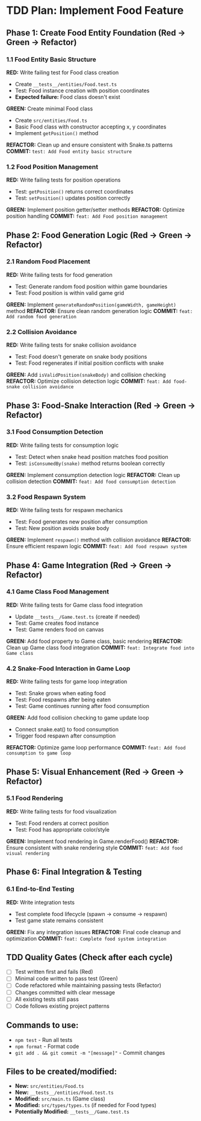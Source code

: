 # TDD Plan: Implement Food Feature

## Phase 1: Create Food Entity Foundation (Red → Green → Refactor)

### 1.1 Food Entity Basic Structure

**RED:** Write failing test for Food class creation

- Create `__tests__/entities/Food.test.ts`
- Test: Food instance creation with position coordinates
- **Expected failure:** Food class doesn't exist

**GREEN:** Create minimal Food class

- Create `src/entities/Food.ts`
- Basic Food class with constructor accepting x, y coordinates
- Implement `getPosition()` method

**REFACTOR:** Clean up and ensure consistent with Snake.ts patterns
**COMMIT:** `test: Add Food entity basic structure`

### 1.2 Food Position Management

**RED:** Write failing tests for position operations

- Test: `getPosition()` returns correct coordinates
- Test: `setPosition()` updates position correctly

**GREEN:** Implement position getter/setter methods
**REFACTOR:** Optimize position handling
**COMMIT:** `feat: Add Food position management`

## Phase 2: Food Generation Logic (Red → Green → Refactor)

### 2.1 Random Food Placement

**RED:** Write failing tests for food generation

- Test: Generate random food position within game boundaries
- Test: Food position is within valid game grid

**GREEN:** Implement `generateRandomPosition(gameWidth, gameHeight)` method
**REFACTOR:** Ensure clean random generation logic
**COMMIT:** `feat: Add random food generation`

### 2.2 Collision Avoidance

**RED:** Write failing tests for snake collision avoidance

- Test: Food doesn't generate on snake body positions
- Test: Food regenerates if initial position conflicts with snake

**GREEN:** Add `isValidPosition(snakeBody)` and collision checking
**REFACTOR:** Optimize collision detection logic
**COMMIT:** `feat: Add food-snake collision avoidance`

## Phase 3: Food-Snake Interaction (Red → Green → Refactor)

### 3.1 Food Consumption Detection

**RED:** Write failing tests for consumption logic

- Test: Detect when snake head position matches food position
- Test: `isConsumedBy(snake)` method returns boolean correctly

**GREEN:** Implement consumption detection logic
**REFACTOR:** Clean up collision detection
**COMMIT:** `feat: Add food consumption detection`

### 3.2 Food Respawn System

**RED:** Write failing tests for respawn mechanics

- Test: Food generates new position after consumption
- Test: New position avoids snake body

**GREEN:** Implement `respawn()` method with collision avoidance
**REFACTOR:** Ensure efficient respawn logic
**COMMIT:** `feat: Add food respawn system`

## Phase 4: Game Integration (Red → Green → Refactor)

### 4.1 Game Class Food Management

**RED:** Write failing tests for Game class food integration

- Update `__tests__/Game.test.ts` (create if needed)
- Test: Game creates food instance
- Test: Game renders food on canvas

**GREEN:** Add food property to Game class, basic rendering
**REFACTOR:** Clean up Game class food integration
**COMMIT:** `feat: Integrate food into Game class`

### 4.2 Snake-Food Interaction in Game Loop

**RED:** Write failing tests for game loop integration

- Test: Snake grows when eating food
- Test: Food respawns after being eaten
- Test: Game continues running after food consumption

**GREEN:** Add food collision checking to game update loop

- Connect snake.eat() to food consumption
- Trigger food respawn after consumption

**REFACTOR:** Optimize game loop performance
**COMMIT:** `feat: Add food consumption to game loop`

## Phase 5: Visual Enhancement (Red → Green → Refactor)

### 5.1 Food Rendering

**RED:** Write failing tests for food visualization

- Test: Food renders at correct position
- Test: Food has appropriate color/style

**GREEN:** Implement food rendering in Game.renderFood()
**REFACTOR:** Ensure consistent with snake rendering style
**COMMIT:** `feat: Add food visual rendering`

## Phase 6: Final Integration & Testing

### 6.1 End-to-End Testing

**RED:** Write integration tests

- Test complete food lifecycle (spawn → consume → respawn)
- Test game state remains consistent

**GREEN:** Fix any integration issues
**REFACTOR:** Final code cleanup and optimization
**COMMIT:** `feat: Complete food system integration`

## TDD Quality Gates (Check after each cycle)

- [ ] Test written first and fails (Red)
- [ ] Minimal code written to pass test (Green)
- [ ] Code refactored while maintaining passing tests (Refactor)
- [ ] Changes committed with clear message
- [ ] All existing tests still pass
- [ ] Code follows existing project patterns

## Commands to use:

- `npm test` - Run all tests
- `npm format` - Format code
- `git add . && git commit -m "[message]"` - Commit changes

## Files to be created/modified:

- **New:** `src/entities/Food.ts`
- **New:** `__tests__/entities/Food.test.ts`
- **Modified:** `src/main.ts` (Game class)
- **Modified:** `src/types/types.ts` (if needed for Food types)
- **Potentially Modified:** `__tests__/Game.test.ts`

